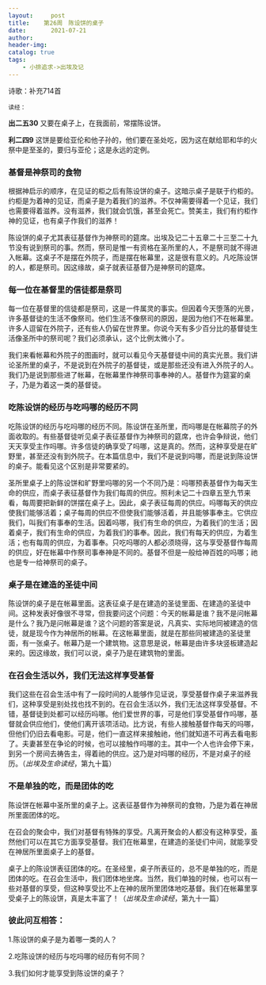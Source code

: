 ```yaml
---
layout:     post
title:    第26周　陈设饼的桌子
date:       2021-07-21
author:     
header-img: 
catalog: true
tags:
    - 小排追求->出埃及记
---
```


诗歌：补充714首

`读经：`

**出二五30**	又要在桌子上，在我面前，常摆陈设饼。

**利二四9**	这饼是要给亚伦和他子孙的，他们要在圣处吃，因为这在献给耶和华的火祭中是至圣的，要归与亚伦；这是永远的定例。

### **基督是神祭司的食物**

根据神启示的顺序，在见证的柜之后有陈设饼的桌子。这暗示桌子是联于约柜的。约柜是为着神的见证，而桌子是为着我们的滋养。不仅神需要得着一个见证，我们也需要得着滋养。没有滋养，我们就会饥饿，甚至会死亡。赞美主，我们有约柜作神的见证，也有桌子作我们的滋养！

陈设饼的桌子尤其表征基督作为神祭司的筵席。出埃及记二十五章二十三至二十九节没有说到祭司的事。然而，祭司是惟一有资格在圣所里的人，不是祭司就不得进入帐幕。这桌子不是摆在外院子，而是摆在帐幕里，这是很有意义的。凡吃陈设饼的人，都是祭司。因这缘故，桌子就表征基督乃是神祭司的筵席。

### **每一位在基督里的信徒都是祭司**

每一位在基督里的信徒都是祭司，这是一件属灵的事实。但因着今天堕落的光景，许多基督徒的生活不像祭司。他们生活不像祭司的原因，是因为他们不在帐幕里。许多人逗留在外院子，还有些人仍留在世界里。你说今天有多少百分比的基督徒生活像圣所中的祭司呢？我们必须承认，这个比例太微小了。

我们来看帐幕和外院子的图画时，就可以看见今天基督徒中间的真实光景。我们讲论圣所里的桌子，不是说到在外院子的基督徒，或是那些还没有进入外院子的人。我们乃是说到那些进了帐幕，在帐幕里作神祭司事奉神的人。基督作为筵宴的桌子，乃是为着这一类的基督徒。

### **吃陈设饼的经历与吃吗哪的经历不同**

吃陈设饼的经历与吃吗哪的经历不同。陈设饼在圣所里，而吗哪是在帐幕院子的外面收取的。有些基督徒听见桌子表征基督作为神祭司的筵席，也许会争辩说，他们天天享受主作吗哪。许多信徒的确享受了吗哪，这是真的。然而，这种享受是在旷野里，甚至还没有到外院子。在本篇信息中，我们不是说到吗哪，而是说到陈设饼的桌子。能看见这个区别是非常要紧的。

圣所里桌子上的陈设饼和旷野里吗哪的另一个不同乃是：吗哪预表基督作为每天生命的供应，而桌子表征基督作为我们每周的供应。照利未记二十四章五至九节来看，每周要把新鲜的饼摆在桌子上。因此，桌子表征每周的供应。吗哪每天的供应使我们能够活着；桌子每周的供应不但使我们能够活着，并且能够事奉主。它供应我们，叫我们有事奉的生活。因着吗哪，我们有生命的供应，为着我们的生活；因着桌子，我们有生命的供应，为着我们的事奉。因此，我们有每天的供应，为着生活；也有每周的供应，为着事奉。只吃吗哪的人都必须晓得，这与享受基督作每周的供应，好在帐幕中作祭司事奉神是不同的。基督不但是一般给神百姓的吗哪；祂也是专一给神祭司的桌子。

### **桌子是在建造的圣徒中间**

陈设饼的桌子是在帐幕里面。这表征桌子是在建造的圣徒里面、在建造的圣徒中间。这种发表好像很不寻常，但我要问这个问题：今天的帐幕是谁？我不是问帐幕是什么？我乃是问帐幕是谁？这个问题的答案是说，凡真实、实际地同被建造的信徒，就是现今作为神居所的帐幕。在这帐幕里面，就是在那些同被建造的圣徒里面，有一张桌子。帐幕乃是一个建筑物。这意思是说，帐幕是由许多块竖板建造起来的。因这缘故，我们可以说，桌子乃是在建筑物的里面。

### **在召会生活以外，我们无法这样享受基督**

我们这些在召会生活中有了一段时间的人能够作见证说，享受基督作桌子来滋养我们，这种享受是别处找也找不到的。在召会生活以外，我们无法这样享受基督。不错，基督徒到处都可以经历吗哪。他们爱世界的事，可是他们享受基督作吗哪，基督就会供应他们，使他们离开该项活动。比方说，有些人接触基督作每天的吗哪，但他们仍旧去看电影。可是，他们一直这样来接触祂，他们就知道不可再去看电影了。夫妻甚至在争论的时候，也可以接触作吗哪的主。其中一个人也许会停下来，到另一个房间去祷告主，得着祂的供应。这乃是对吗哪的经历，不是对桌子的经历。（*出埃及生命读经*，第九十篇）

### **不是单独的吃，而是团体的吃**

陈设饼在帐幕中圣所里的桌子上。这表征基督作为神祭司的食物，乃是为着在神居所里面团体的吃。

在召会的聚会中，我们对基督有特殊的享受。凡离开聚会的人都没有这种享受，虽然他们可以在其它方面享受基督。我们在帐幕里，在建造的圣徒们中间，就能享受在神居所里面桌子上的基督。

桌子上的陈设饼表征团体的吃。在圣经里，桌子所表征的，总不是单独的吃，而是团体的吃。在召会生活中，我们团体地坐席。当然，我们单独的时候，也可以有一些对基督的享受，但这种享受比不上在神的居所里团体地吃基督。我们在帐幕里享受桌子上的陈设饼，真是太丰富了！（*出埃及生命读经*，第九十一篇）

 

### **彼此问互相答：**

1.陈设饼的桌子是为着哪一类的人？

2.吃陈设饼的经历与吃吗哪的经历有何不同？

3.我们如何才能享受到陈设饼的桌子？